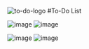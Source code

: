 ![to-do-logo](https://github.com/sophiacaires/To-Do/assets/109173708/902d24a2-eee1-4bcf-8dff-607e2c3052e1) #To-Do List

![image](https://github.com/sophiacaires/To-Do/assets/109173708/6d8a63bf-9904-4dc8-9c6c-0f18c9bcd205)
![image](https://github.com/sophiacaires/To-Do/assets/109173708/b031ccb9-55b4-4c8e-9090-5a738bd9919e)

![image](https://github.com/sophiacaires/To-Do/assets/109173708/773eeadc-dca0-4e29-92e4-5c03b110f364)
![image](https://github.com/sophiacaires/To-Do/assets/109173708/89aefd64-89ad-4da9-ae9d-10c09b61b1ce)
